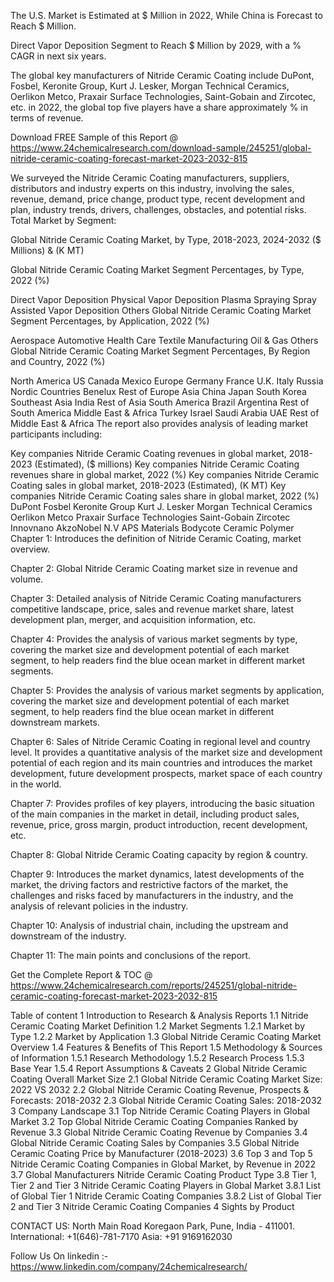 The U.S. Market is Estimated at $ Million in 2022, While China is Forecast to Reach $ Million.

Direct Vapor Deposition Segment to Reach $ Million by 2029, with a % CAGR in next six years.

The global key manufacturers of Nitride Ceramic Coating include DuPont, Fosbel, Keronite Group, Kurt J. Lesker, Morgan Technical Ceramics, Oerlikon Metco, Praxair Surface Technologies, Saint-Gobain and Zircotec, etc. in 2022, the global top five players have a share approximately % in terms of revenue.

Download FREE Sample of this Report @ https://www.24chemicalresearch.com/download-sample/245251/global-nitride-ceramic-coating-forecast-market-2023-2032-815

We surveyed the Nitride Ceramic Coating manufacturers, suppliers, distributors and industry experts on this industry, involving the sales, revenue, demand, price change, product type, recent development and plan, industry trends, drivers, challenges, obstacles, and potential risks. Total Market by Segment:

Global Nitride Ceramic Coating Market, by Type, 2018-2023, 2024-2032 ($ Millions) & (K MT)

Global Nitride Ceramic Coating Market Segment Percentages, by Type, 2022 (%)

Direct Vapor Deposition
Physical Vapor Deposition
Plasma Spraying
Spray Assisted Vapor Deposition
Others
Global Nitride Ceramic Coating Market Segment Percentages, by Application, 2022 (%)

Aerospace
Automotive
Health Care
Textile
Manufacturing
Oil & Gas
Others
Global Nitride Ceramic Coating Market Segment Percentages, By Region and Country, 2022 (%)

North America
US
Canada
Mexico
Europe
Germany
France
U.K.
Italy
Russia
Nordic Countries
Benelux
Rest of Europe
Asia
China
Japan
South Korea
Southeast Asia
India
Rest of Asia
South America
Brazil
Argentina
Rest of South America
Middle East & Africa
Turkey
Israel
Saudi Arabia
UAE
Rest of Middle East & Africa
The report also provides analysis of leading market participants including:

Key companies Nitride Ceramic Coating revenues in global market, 2018-2023 (Estimated), ($ millions)
Key companies Nitride Ceramic Coating revenues share in global market, 2022 (%)
Key companies Nitride Ceramic Coating sales in global market, 2018-2023 (Estimated), (K MT)
Key companies Nitride Ceramic Coating sales share in global market, 2022 (%)
DuPont
Fosbel
Keronite Group
Kurt J. Lesker
Morgan Technical Ceramics
Oerlikon Metco
Praxair Surface Technologies
Saint-Gobain
Zircotec
Innovnano
AkzoNobel N.V
APS Materials
Bodycote
Ceramic Polymer
Chapter 1: Introduces the definition of Nitride Ceramic Coating, market overview.

Chapter 2: Global Nitride Ceramic Coating market size in revenue and volume.

Chapter 3: Detailed analysis of Nitride Ceramic Coating manufacturers competitive landscape, price, sales and revenue market share, latest development plan, merger, and acquisition information, etc.

Chapter 4: Provides the analysis of various market segments by type, covering the market size and development potential of each market segment, to help readers find the blue ocean market in different market segments.

Chapter 5: Provides the analysis of various market segments by application, covering the market size and development potential of each market segment, to help readers find the blue ocean market in different downstream markets.

Chapter 6: Sales of Nitride Ceramic Coating in regional level and country level. It provides a quantitative analysis of the market size and development potential of each region and its main countries and introduces the market development, future development prospects, market space of each country in the world.

Chapter 7: Provides profiles of key players, introducing the basic situation of the main companies in the market in detail, including product sales, revenue, price, gross margin, product introduction, recent development, etc.

Chapter 8: Global Nitride Ceramic Coating capacity by region & country.

Chapter 9: Introduces the market dynamics, latest developments of the market, the driving factors and restrictive factors of the market, the challenges and risks faced by manufacturers in the industry, and the analysis of relevant policies in the industry.

Chapter 10: Analysis of industrial chain, including the upstream and downstream of the industry.

Chapter 11: The main points and conclusions of the report.

Get the Complete Report & TOC @ https://www.24chemicalresearch.com/reports/245251/global-nitride-ceramic-coating-forecast-market-2023-2032-815

Table of content
1 Introduction to Research & Analysis Reports
1.1 Nitride Ceramic Coating Market Definition
1.2 Market Segments
1.2.1 Market by Type
1.2.2 Market by Application
1.3 Global Nitride Ceramic Coating Market Overview
1.4 Features & Benefits of This Report
1.5 Methodology & Sources of Information
1.5.1 Research Methodology
1.5.2 Research Process
1.5.3 Base Year
1.5.4 Report Assumptions & Caveats
2 Global Nitride Ceramic Coating Overall Market Size
2.1 Global Nitride Ceramic Coating Market Size: 2022 VS 2032
2.2 Global Nitride Ceramic Coating Revenue, Prospects & Forecasts: 2018-2032
2.3 Global Nitride Ceramic Coating Sales: 2018-2032
3 Company Landscape
3.1 Top Nitride Ceramic Coating Players in Global Market
3.2 Top Global Nitride Ceramic Coating Companies Ranked by Revenue
3.3 Global Nitride Ceramic Coating Revenue by Companies
3.4 Global Nitride Ceramic Coating Sales by Companies
3.5 Global Nitride Ceramic Coating Price by Manufacturer (2018-2023)
3.6 Top 3 and Top 5 Nitride Ceramic Coating Companies in Global Market, by Revenue in 2022
3.7 Global Manufacturers Nitride Ceramic Coating Product Type
3.8 Tier 1, Tier 2 and Tier 3 Nitride Ceramic Coating Players in Global Market
3.8.1 List of Global Tier 1 Nitride Ceramic Coating Companies
3.8.2 List of Global Tier 2 and Tier 3 Nitride Ceramic Coating Companies
4 Sights by Product

CONTACT US:
North Main Road Koregaon Park, Pune, India - 411001.
International: +1(646)-781-7170
Asia: +91 9169162030

Follow Us On linkedin :- https://www.linkedin.com/company/24chemicalresearch/
